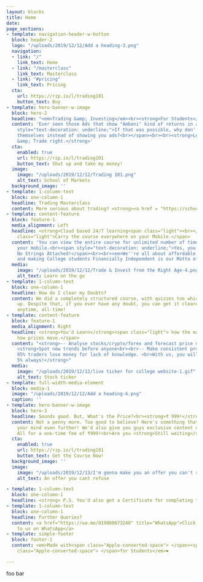 ```yaml
---
layout: blocks
title: Home
date: 
page_sections:
- template: navigation-header-w-button
  block: header-2
  logo: "/uploads/2019/12/12/Add a heading-3.png"
  navigation:
  - link: "/"
    link_text: Home
  - link: "/masterclass"
    link_text: Masterclass
  - link: "#pricing"
    link_text: Pricing
  cta:
    url: https://rzp.io/l/trading101
    button_text: Buy
- template: hero-banner-w-image
  block: hero-2
  headline: "<em>Trading &amp; Investing</em><br><strong>For Students</strong>"
  content: 'Ever seen those Ads that show "Ambani" kind of returns in a day?<br><br><span
    style="text-decoration: underline;">If that was possible, why don''t they trade
    themselves instead of showing you ads?<br></span><br><br><strong>Learn from scratch
    &amp; Trade right.</strong>'
  cta:
    enabled: true
    url: https://rzp.io/l/trading101
    button_text: Shut up and take my money!
  image:
    image: "/uploads/2019/12/12/Trading 101.png"
    alt_text: School of Markets
  background_image: ''
- template: 1-column-text
  block: one-column-1
  headline: Trading Masterclass
  content: More serious about trading? <strong><a href = "https://schoolofmarkets.com/masterclass">Here is our flagship Trading Masterclass for you </a>
- template: content-feature
  block: feature-1
  media_alignment: Left
  headline: <strong>Cloud based 24/7 learning<span class="light"><br></span></strong><span
    class="light">Carry the course everywhere on your Mobile.</span>
  content: 'You can view the entire course for unlimited number of times, through
    your mobile.<br><span style="text-decoration: underline;">Yes, you read it right.
    No Strings Attached!</span><br><br><em>We''re all about affordable education,
    and making College students Financially Independent is our Motto of the year 2020!</em>'
  media:
    image: "/uploads/2019/12/12/Trade & Invest from the Right Age-4.png"
    alt_text: Learn on the go
- template: 1-column-text
  block: one-column-1
  headline: How do I clear my Doubts?
  content: We did a completely structured course, with quizzes too which would make sure no doubts come
    up. Despite that, if you ever have any doubt, you can get it cleared over call/text/TeamViewer
    anytime, all-time!
- template: content-feature
  block: feature-1
  media_alignment: Right
  headline: <strong>You'd Learn</strong><span class="light"> how the market works,
    how prices move.</span>
  content: "<strong>-- Analyse stocks/crypto/forex and forecast price movements.</strong><br><br>--
    <strong>Spot new trends before anyone<br><br>-- Make consistent profits.<br><br>Over
    95% traders lose money for lack of knowledge. <br>With us, you will be in the
    5% always!</strong>"
  media:
    image: "/uploads/2019/12/12/live ticker for college website-1.gif"
    alt_text: Stock ticker
- template: full-width-media-element
  block: media-1
  image: "/uploads/2019/12/12/Add a heading-6.png"
  caption: ''
- template: hero-banner-w-image
  block: hero-3
  headline: Sounds good. But, What's the Price?<br><strong>₹ 999!</strong>
  content: Not a penny more. Too good to believe? Here's something that would blow
    your mind even further! We'd also give you guys exclusive content every month!
    All for a one-time fee of ₹999!<br>Are you <strong>Still waiting</strong>?
  cta:
    enabled: true
    url: https://rzp.io/l/trading101
    button_text: Get the Course Now!
  background_image: ''
  image:
    image: "/uploads/2019/12/13/I'm gonna make you an offer you can't refuse.-2.png"
    alt_text: An offer you cant refuse

- template: 1-column-text
  block: one-column-1
  headline: <strong> P.S. You'd also get a Certificate for completing this!</strong>
- template: 1-column-text
  block: one-column-1
  headline: Further Queries?
  content: <a href="https://wa.me/919080673240" title="WhatsApp">Click here to reach
    to us on WhatsApp</a>
- template: simple-footer
  block: footer-1
  content: <em>Made with<span class="Apple-converted-space"> </span><span class="love">Love</span><span
    class="Apple-converted-space"> </span>for Students</em>❤︎

---
```

foo bar
